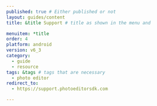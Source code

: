 ```yaml
---
published: true # Either published or not 
layout: guides/content
title: &title Support # title as shown in the menu and 

menuitem: *title
order: 4
platform: android
version: v6_3
category: 
  - guide
  - resource
tags: &tags # tags that are necessary
  - photo editor 
redirect_to: 
  - https://support.photoeditorsdk.com

---
```


